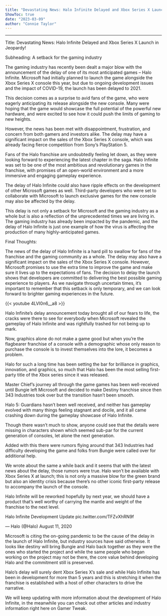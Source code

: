 ```yaml
---
title: "Devastating News: Halo Infinite Delayed and Xbox Series X Launch in Jeopardy!"
ShowToc: true 
date: "2023-03-09"
author: "Connie Taylor"
---
```

*****
Title: Devastating News: Halo Infinite Delayed and Xbox Series X Launch in Jeopardy!

Subheading: A setback for the gaming industry

The gaming industry has recently been dealt a major blow with the announcement of the delay of one of its most anticipated games – Halo Infinite. Microsoft had initially planned to launch the game alongside the Xbox Series X console this year, but due to ongoing development issues and the impact of COVID-19, the launch has been delayed to 2021.

This decision comes as a surprise to avid fans of the game, who were eagerly anticipating its release alongside the new console. Many were hoping that the game would showcase the full potential of the powerful new hardware, and were excited to see how it could push the limits of gaming to new heights.

However, the news has been met with disappointment, frustration, and concern from both gamers and investors alike. The delay may have a significant impact on the sales of the Xbox Series X console, which was already facing fierce competition from Sony’s PlayStation 5.

Fans of the Halo franchise are undoubtedly feeling let down, as they were looking forward to experiencing the latest chapter in the saga. Halo Infinite was set to be one of the most ambitious and revolutionary games in the franchise, with promises of an open-world environment and a more immersive and engaging gameplay experience.

The delay of Halo Infinite could also have ripple effects on the development of other Microsoft games as well. Third-party developers who were set to collaborate with Microsoft to launch exclusive games for the new console may also be affected by the delay.

This delay is not only a setback for Microsoft and the gaming industry as a whole but is also a reflection of the unprecedented times we are living in. The gaming industry has already been impacted by the pandemic, and the delay of Halo Infinite is just one example of how the virus is affecting the production of many highly-anticipated games.

Final Thoughts:

The news of the delay of Halo Infinite is a hard pill to swallow for fans of the franchise and the gaming community as a whole. The delay may also have a significant impact on the sales of the Xbox Series X console. However, Microsoft promises to use the extra time to improve the game and make sure it lives up to the expectations of fans. The decision to delay the launch shows that developers are committed to delivering the best possible gaming experience to players. As we navigate through uncertain times, it’s important to remember that this setback is only temporary, and we can look forward to brighter gaming experiences in the future.

{{< youtube 4LVI0n6__a8 >}} 



Halo Infinite’s delay announcement today brought all of our fears to life, the cracks were there to see for everybody when Microsoft revealed the gameplay of Halo Infinite and was rightfully trashed for not being up to mark.
 
Now, graphics alone do not make a game good but when you’re the flagbearer franchise of a console with a demographic whose only reason to purchase the console is to invest themselves into the lore, it becomes a problem.
 

 
Halo for such a long time has been setting the bar for brilliance in graphics, innovation, and graphics, so much that Halo has been the most selling first-party title of the Xbox series since it was released.
 
Master Chief’s journey all through the game games has been well-received until Bungie left Microsoft and decided to make Destiny franchise since then 343 Industries took over but the transition hasn’t been smooth.
 
Halo 5: Guardians hasn’t been well received, and neither has gameplay evolved with many things feeling stagnant and docile, and it all came crashing down during the gameplay showcase of Halo Infinite.
 
Though there wasn’t much to show, anyone could see that the details were missing in characters shown which seemed sub-par for the current generation of consoles, let alone the next generation.
 
Added with this there were rumors flying around that 343 Industries had difficulty developing the game and folks from Bungie were called over for additional help.
 
We wrote about the same a while back and it seems that with the latest news about the delay, those rumors were true. Halo won’t be available with Xbox Series X at launch; this is not only a massive blow for the green brand but also an identity crisis because there’s no other iconic first-party release to accompany the launch of the console.
 
Halo Infinite will be reworked hopefully by next year, we should have a product that’s well worthy of carrying the mantle and weight of the franchise to the next level.
 
Halo Infinite Development Update pic.twitter.com/TFZvXhRN9f
 
— Halo (@Halo) August 11, 2020
 
Microsoft is citing the on-going pandemic to be the cause of the delay in the launch of Halo Infinite, but industry sources have said otherwise. It looks like destiny will bring Bungie and Halo back together as they were the ones who started the project and while the same people who began working on the project may not be there, the core value behind developing Halo and the commitment still is preserved.
 
Halo’s delay will surely dent Xbox Series X’s sale and while Halo Infinite has been in development for more than 5 years and this is stretching it when the franchise is established with a host of other characters to drive the narrative.
 
We will keep updating with more information about the development of Halo Infinite, in the meanwhile you can check out other articles and industry information right here on Gamer Tweak.




